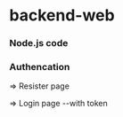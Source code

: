 # backend-web

### Node.js code

### Authencation  


=> Resister page

=> Login page
      --with token



